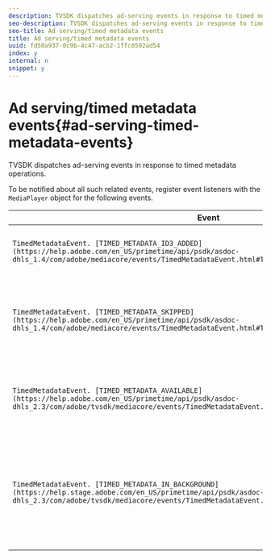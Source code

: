 ```yaml
---
description: TVSDK dispatches ad-serving events in response to timed metadata operations.
seo-description: TVSDK dispatches ad-serving events in response to timed metadata operations.
seo-title: Ad serving/timed metadata events
title: Ad serving/timed metadata events
uuid: fd50a937-0c9b-4c47-acb2-1ffc0592ad54
index: y
internal: n
snippet: y
---
```


# Ad serving/timed metadata events{#ad-serving-timed-metadata-events}

TVSDK dispatches ad-serving events in response to timed metadata operations.

 To be notified about all such related events, register event listeners with the `MediaPlayer` object for the following events. 

|  Event  | Meaning  |
|---|---|
| `TimedMetadataEvent. [TIMED_METADATA_ID3_ADDED](https://help.adobe.com/en_US/primetime/api/psdk/asdoc-dhls_1.4/com/adobe/mediacore/events/TimedMetadataEvent.html#TIMED_METADATA_ID3_ADDED)`  | An ID3 timed metadata was processed.  |
| `TimedMetadataEvent. [TIMED_METADATA_SKIPPED](https://help.adobe.com/en_US/primetime/api/psdk/asdoc-dhls_1.4/com/adobe/mediacore/events/TimedMetadataEvent.html#TIMED_METADATA_SKIPPED)`  | A timed metadata was processed and no opportunity was detected.  |
| `TimedMetadataEvent. [TIMED_METADATA_AVAILABLE](https://help.adobe.com/en_US/primetime/api/psdk/asdoc-dhls_2.3/com/adobe/tvsdk/mediacore/events/TimedMetadataEvent.html#TIMED_METADATA_AVAILABLE)`  | Timed metadata is available and no opportunity was detected.  |
| `TimedMetadataEvent. [TIMED_METADATA_IN_BACKGROUND](https://help.stage.adobe.com/en_US/primetime/api/psdk/asdoc-dhls_2.3/com/adobe/tvsdk/mediacore/events/TimedMetadataEvent.html#TIMED_METADATA_IN_BACKGROUND)`  | Timed metadata was processed and no opportunity was detected in the background manifest.  |


